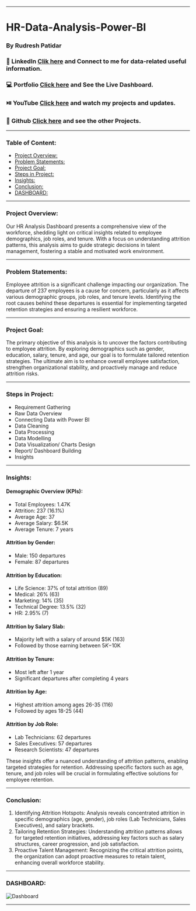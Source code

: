 __________________________________________________________________________________________

# HR-Data-Analysis-Power-BI
### By Rudresh Patidar  
### 💼 LinkedIn [Clik here](https://www.linkedin.com/in/rudresh-patidar/) and Connect to me for data-related useful information.
### 💻 Portfolio [Click here](https://www.novypro.com/profile_projects/rudreshpatidar) and See the Live Dashboard.
### ⏯️ YouTube  [Click here](https://www.youtube.com/@rudresh12810/videos) and watch my projects and updates.
### 📓 Github   [Click here](https://github.com/rudresh12810?tab=repositories) and see the other Projects. 
__________________________________________________________________________________________

### Table of Content:
- [Project Overview:](#project-overview)
- [Problem Statements:](#problem-statements)
- [Project Goal:](#project-goal)
- [Steps in Project:](#steps-in-project)
- [Insights:](#insights)
- [Conclusion:](#conclusion)
- [DASHBOARD:](#dashboard)

__________________________________________________________________________________________

### Project Overview:
Our HR Analysis Dashboard presents a comprehensive view of the workforce, shedding light on critical insights related to employee demographics, job roles, and tenure. With a focus on understanding attrition patterns, this analysis aims to guide strategic decisions in talent management, fostering a stable and motivated work environment.

__________________________________________________________________________________________

### Problem Statements:
Employee attrition is a significant challenge impacting our organization. 
The departure of 237 employees is a cause for concern, particularly as it affects various demographic groups, job roles, and tenure levels. 
Identifying the root causes behind these departures is essential for implementing targeted retention strategies and ensuring a resilient workforce.

__________________________________________________________________________________________


### Project Goal:
The primary objective of this analysis is to uncover the factors contributing to employee attrition.
By exploring demographics such as gender, education, salary, tenure, and age, our goal is to formulate tailored retention strategies. 
The ultimate aim is to enhance overall employee satisfaction, strengthen organizational stability, and proactively manage and reduce attrition risks.

__________________________________________________________________________________________

### Steps in Project:
- Requirement Gathering 
- Raw Data Overview 
- Connecting Data with Power BI 
- Data Cleaning 
- Data Processing
- Data Modelling 
- Data Visualization/ Charts Design 
- Report/ Dashboard Building 
- Insights 

__________________________________________________________________________________________

### Insights:
####	Demographic Overview (KPIs):
- Total Employees: 1.47K
- Attrition: 237 (16.1%)
- Average Age: 37
- Average Salary: $6.5K
- Average Tenure: 7 years

#### Attrition by Gender:
- Male: 150 departures
- Female: 87 departures

#### Attrition by Education:
- Life Science: 37% of total attrition (89)
- Medical: 26% (63)
- Marketing: 14% (35)
- Technical Degree: 13.5% (32)
- HR: 2.95% (7)

#### Attrition by Salary Slab:
- Majority left with a salary of around $5K (163)
- Followed by those earning between $5K-$10K

#### Attrition by Tenure:
- Most left after 1 year
- Significant departures after completing 4 years

#### Attrition by Age:
- Highest attrition among ages 26-35 (116)
- Followed by ages 18-25 (44)

#### Attrition by Job Role:
- Lab Technicians: 62 departures
- Sales Executives: 57 departures
- Research Scientists: 47 departures

These insights offer a nuanced understanding of attrition patterns, enabling targeted strategies for retention. Addressing specific factors such as age, tenure, and job roles will be crucial in formulating effective solutions for employee retention.

__________________________________________________________________________________________

### Conclusion:
1.	Identifying Attrition Hotspots: Analysis reveals concentrated attrition in specific demographics (age, gender), job roles (Lab Technicians, Sales Executives), and salary brackets.
2.	Tailoring Retention Strategies: Understanding attrition patterns allows for targeted retention initiatives, addressing key factors such as salary structures, career progression, and job satisfaction.
3.	Proactive Talent Management: Recognizing the critical attrition points, the organization can adopt proactive measures to retain talent, enhancing overall workforce stability.

__________________________________________________________________________________________

### DASHBOARD:

![Dashboard](https://github.com/rudresh12810/HR-Data-Analysis-Power-BI/assets/76532612/ef8699f0-2c83-4986-81f7-ad054968add3)

__________________________________________________________________________________________
